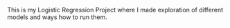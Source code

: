 This is my Logistic Regression Project where I made exploration of different models and ways how to run them.
